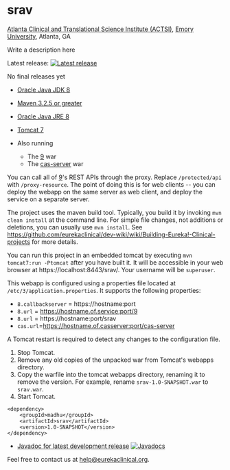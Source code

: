 # srav
[Atlanta Clinical and Translational Science Institute (ACTSI)](http://www.actsi.org), [Emory University](http://www.emory.edu), Atlanta, GA

Write a description here

Latest release: [![Latest release](https://maven-badges.herokuapp.com/maven-central/madhu/srav/badge.svg)](https://maven-badges.herokuapp.com/maven-central/madhu/srav)

No final releases yet

* [Oracle Java JDK 8](http://www.oracle.com/technetwork/java/javase/overview/index.html)
* [Maven 3.2.5 or greater](https://maven.apache.org)

* [Oracle Java JRE 8](http://www.oracle.com/technetwork/java/javase/overview/index.html)
* [Tomcat 7](https://tomcat.apache.org)
* Also running
  * The [9](https://github.com/eurekaclinical/9) war
  * The [cas-server](https://github.com/eurekaclinical/cas) war

You can call all of [9](https://github.com/eurekaclinical/9)'s REST APIs through the proxy. Replace `/protected/api` with `/proxy-resource`. The point of doing this is for web clients -- you can deploy the webapp on the same server as web client, and deploy the service on a separate server.

The project uses the maven build tool. Typically, you build it by invoking `mvn clean install` at the command line. For simple file changes, not additions or deletions, you can usually use `mvn install`. See https://github.com/eurekaclinical/dev-wiki/wiki/Building-Eureka!-Clinical-projects for more details.

You can run this project in an embedded tomcat by executing `mvn tomcat7:run -Ptomcat` after you have built it. It will be accessible in your web browser at https://localhost:8443/srav/. Your username will be `superuser`.

This webapp is configured using a properties file located at `/etc/3/application.properties`. It supports the following properties:
* `8.callbackserver` = https://hostname:port
* `8.url` = https://hostname.of.service:port/9
* `8.url` = https://hostname:port/srav
* `cas.url`=https://hostname.of.casserver:port/cas-server

A Tomcat restart is required to detect any changes to the configuration file.

1) Stop Tomcat.
2) Remove any old copies of the unpacked war from Tomcat's webapps directory.
3) Copy the warfile into the tomcat webapps directory, renaming it to remove the version. For example, rename `srav-1.0-SNAPSHOT.war` to `srav.war`.
4) Start Tomcat.

```
<dependency>
    <groupId>madhu</groupId>
    <artifactId>srav</artifactId>
    <version>1.0-SNAPSHOT</version>
</dependency>
```

* [Javadoc for latest development release](http://javadoc.io/doc/madhu/srav) [![Javadocs](http://javadoc.io/badge/madhu/srav.svg)](http://javadoc.io/doc/madhu/srav)

Feel free to contact us at help@eurekaclinical.org.

